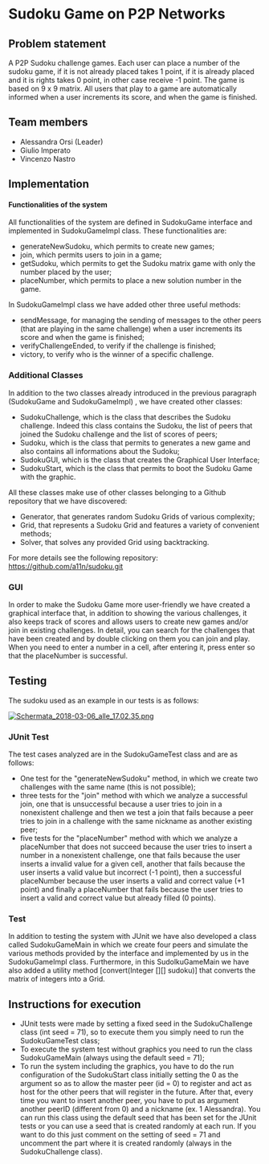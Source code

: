 # Sudoku Game on P2P Networks

## Problem statement
A P2P Sudoku challenge games. Each user can place a number of the sudoku game, if it is not already placed takes 1 point, if it is already placed and it is rights takes 0 point, in other case receive -1 point. The game is based on 9 x 9 matrix. All users that play to a game are automatically informed when a user increments its score, and when the game is finished.

## Team members
- Alessandra Orsi (Leader)
- Giulio Imperato
- Vincenzo Nastro

## Implementation

#### Functionalities of the system
All functionalities of the system are defined in SudokuGame interface and implemented in SudokuGameImpl class. These functionalities are:
-	generateNewSudoku, which permits to create new games;
-	join, which permits users to join in a game;
-	getSudoku, which permits to get the Sudoku matrix game with only the number placed by the user;
-	placeNumber, which permits to place a new solution number in the game.

In SudokuGameImpl class we have added other three useful methods:
-	sendMessage, for managing the sending of messages to the other peers (that are playing in the same challenge) when a user increments its score and when the game is finished;
-	verifyChallengeEnded, to verify if the challenge is finished;
-	victory, to verify who is the winner of a specific challenge.

### Additional Classes
In addition to the two classes already introduced in the previous paragraph (SudokuGame and SudokuGameImpl) , we have created other classes:
- SudokuChallenge, which is the class that describes the Sudoku challenge. Indeed this class contains the Sudoku, the list of peers that joined the Sudoku challenge and the list of scores of peers;
- Sudoku, which is the class that permits to generates a new game and also contains all informations about the Sudoku;
- SudokuGUI, which is the class that creates the Graphical User Interface;
- SudokuStart, which is the class that permits to boot the Sudoku Game with the graphic.

All these classes make use of other classes belonging to a Github repository that we have discovered:
- Generator, that generates random Sudoku Grids of various complexity;
- Grid, that represents a Sudoku Grid and features a variety of convenient methods;
- Solver, that solves any provided Grid using backtracking.

For more details see the following repository: https://github.com/a11n/sudoku.git

### GUI
In order to make the Sudoku Game more user-friendly we have created a graphical interface that, in addition to showing the various challenges, it also keeps track of scores and allows users to create new games and/or join in existing challenges.
In detail, you can search for the challenges that have been created and by double clicking on them you can join and play. When you need to enter a number in a cell, after entering it, press enter so that the placeNumber is successful.

## Testing
The sudoku used as an example in our tests is as follows:

[![Schermata_2018-03-06_alle_17.02.35.png](https://s14.postimg.org/s7ym8bdbl/Schermata_2018-03-06_alle_17.02.35.png)](https://postimg.org/image/y8wb5dzxp/)
### JUnit Test
The test cases analyzed are in the SudokuGameTest class and are as follows:
- 	One test for the "generateNewSudoku" method, in which we create two challenges with the same name (this is not possible);
- 	three tests for the "join" method with which we analyze a successful join, one that is unsuccessful because a user tries to join in a nonexistent challenge and then we test a join that fails because a peer tries to join in a challenge with the same nickname as another existing peer;
- 	five tests for the "placeNumber" method with which we analyze a placeNumber that does not succeed because the user tries to insert a number in a nonexistent challenge, one that fails because the user inserts a invalid value for a given cell, another that fails because the user inserts a valid value but incorrect (-1 point), then a successful placeNumber because the user inserts a valid and correct value (+1 point) and finally a placeNumber that fails because the user tries to insert a valid and correct value but already filled (0 points).

### Test 
In addition to testing the system with JUnit we have also developed a class called SudokuGameMain in which we create four peers and simulate the various methods provided by the interface and implemented by us in the SudokuGameImpl class. Furthermore, in this SudolkuGameMain we have also added a utility method [convert(Integer [][] sudoku)] that  converts the matrix of integers into a Grid.

## Instructions for execution
- JUnit tests were made by setting a fixed seed in the SudokuChallenge class (int seed = 71), so to execute them you simply need to run the SudokuGameTest class;
- To execute the system test without graphics you need to run the class SudokuGameMain (always using the default seed = 71);
- To run the system including the graphics, you have to do the run configuration of the SudokuStart class initially setting the 0 as the argument so as to allow the master peer (id = 0) to register and act as host for the other peers that will register in the future. After that, every time you want to insert another peer, you have to put as argument another peerID (different from 0) and a nickname (ex. 1 Alessandra).
You can run this class using the default seed that has been set for the JUnit tests or you can use a seed that is created randomly at each run. If you want to do this just comment on the setting of seed = 71 and uncomment the part where it is created randomly (always in the SudokuChallenge class).